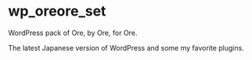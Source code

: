 wp_oreore_set
=============

WordPress pack of Ore, by Ore, for Ore.

The latest Japanese version of WordPress and some my favorite plugins.